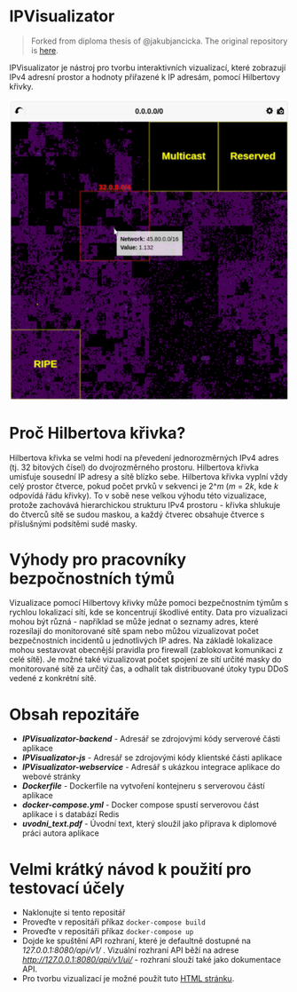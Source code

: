 IPVisualizator
==============

> Forked from diploma thesis of @jakubjancicka. The original repository is [here](https://gitlab.fit.cvut.cz/jancijak/ipvizualizator).

IPVisualizator je nástroj pro tvorbu interaktivních vizualizací, které zobrazují IPv4 adresní prostor a hodnoty přiřazené k IP adresám, pomocí Hilbertovy křivky.

![Vizualizace](./ipvisualizator.png)

Proč Hilbertova křivka?
======================
Hilbertova křivka se velmi hodí na převedení jednorozměrných  IPv4 adres (tj. 32 bitových čísel) do dvojrozměrného prostoru. Hilbertova křivka umisťuje sousední IP adresy a sítě blízko sebe. Hilbertova křivka vyplní vždy celý prostor čtverce, pokud počet prvků v sekvenci je 2^*m* (*m* =  2*k*, kde *k* odpovídá řádu křivky). To v sobě nese velkou výhodu této vizualizace, protože zachovává hierarchickou strukturu IPv4 prostoru - křivka shlukuje do čtverců sítě se sudou maskou, a každý čtverec obsahuje čtverce s příslušnými podsítěmi sudé masky.


Výhody pro pracovníky bezpočnostních týmů
=========================================
Vizualizace pomocí Hilbertovy křivky může pomoci bezpečnostním týmům s rychlou lokalizací sítí, kde se koncentrují škodlivé entity. Data pro vizualizaci mohou být různá - například se může jednat o seznamy adres, které rozesílají do monitorované sítě spam nebo můžou vizualizovat počet bezpečnostních incidentů u jednotlivých IP adres. Na základě lokalizace mohou sestavovat obecnější pravidla pro firewall (zablokovat komunikaci z celé sítě). Je možné také vizualizovat počet spojení ze sítí určité masky do monitorované sítě za určitý čas, a odhalit tak distribuované útoky typu DDoS vedené z konkrétní sítě.

Obsah repozitáře
===============
- ***IPVisualizator-backend*** - Adresář se zdrojovými kódy serverové části aplikace
- ***IPVisualizator-js*** - Adresář se zdrojovými kódy klientské části aplikace
- ***IPVisualizator-webservice*** - Adresář s ukázkou integrace aplikace do webové stránky
- ***Dockerfile*** - Dockerfile na vytvoření kontejneru s serverovou částí aplikace
- ***docker-compose.yml*** - Docker compose spustí serverovou část aplikace i s databází Redis
- ***uvodni_text.pdf*** - Úvodní text, který sloužil jako příprava k diplomové práci autora aplikace

Velmi krátký návod k použití pro testovací účely
==============

- Naklonujte si tento repositář
- Proveďte v repositáři příkaz  `docker-compose build`
- Proveďte v repositáři příkaz  `docker-compose up`
- Dojde ke spuštění API rozhraní, které je defaultně dostupné na _127.0.0.1:8080/api/v1/_ . Vizuální rozhraní API běží na adrese _http://127.0.0.1:8080/api/v1/ui/_ - rozhraní slouží také jako dokumentace API.
- Pro tvorbu vizualizací je možné použít tuto [HTML stránku](./IPVisualizator-webservice/index.html).
